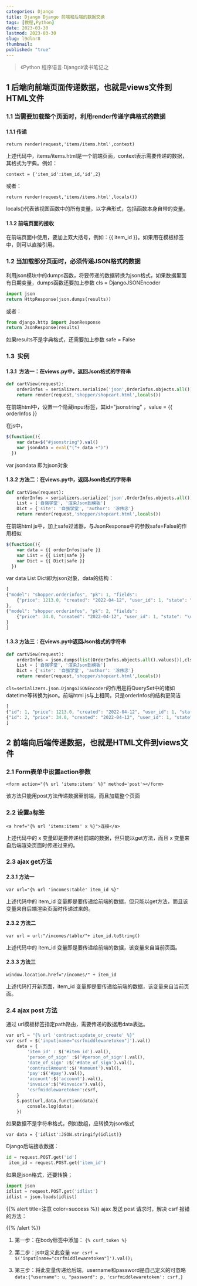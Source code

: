 ```yaml
---
categories: Django
title: Django Django 前端和后端的数据交换
tags: [教程,Python]
date: 2023-03-30
lastmod: 2023-03-30 
slug: l9dlnr8
thumbnail:  
published: "true"
---
```


>《Python 程序语言·Django》读书笔记之

## 1 后端向前端页面传递数据，也就是views文件到HTML文件  

### 1.1 当需要加载整个页面时，利用render传递字典格式的数据  

#### 1.1.1 传递  

`return render(request,'items/items.html',context)`  

上述代码中，items/items.html是一个前端页面，context表示需要传递的数据，其格式为字典。例如： 

`context = {'item_id':item_id,'id',2}`  

或者： 

`return render(request,'items/items.html',locals())`  

locals()代表该视图函数中的所有变量，以字典形式，包括函数本身自带的变量。  

#### 1.1.2 前端页面的接收  

在前端页面中使用，要加上双大括号，例如：{{ item_id }}。如果用在模板标签中，则可以直接引用。  

### 1.2 当加载部分页面时，必须传递JSON格式的数据  

利用json模块中的dumps函数，将要传递的数据转换为json格式，如果数据里面有日期变量，dumps函数还要加上参数 cls = DjangoJSONEncoder  

```python
import json
return HttpResponse(json.dumps(results))
```  

或者：  

```python
from django.http import JsonResponse
return JsonResponse(results)
```  

如果results不是字典格式，还需要加上参数 safe = False  

### 1.3  实例  

#### 1.3.1  方法一：在views.py中，返回Json格式的字符串  

```python
def cartView(request):
    orderInfos = serializers.serialize('json',OrderInfos.objects.all())
    return render(request,'shopper/shopcart.html',locals())
```  

在前端html中，设置一个隐藏input标签，其id="jsonstring" ，value = {{ orderInfos }}  

在js中，  

```js
$(function(){
    var data=$("#jsonstring").val()
    var jsondata = eval("("+ data +")")
  })
``` 

var jsondata 即为json对象  

#### 1.3.2 方法二：在views.py中，返回Json格式的字符串  

```python
def cartView(request):
    orderInfos = serializers.serialize('json',OrderInfos.objects.all())
    List = ['自强学堂', '渲染Json到模板']
    Dict = {'site': '自强学堂', 'author': '涂伟忠'}
    return render(request,'shopper/shopcart.html',locals())
```  

在前端html js中，加上safe过滤器，与JsonResponse中的参数safe=False的作用相似  

```js
$(function(){
    var data = {{ orderInfos|safe }}
    var List = {{ List|safe }}
    var Dict = {{ Dict|safe }}
  })
``` 

var data List Dict即为json对象，data的结构： 

```js
[
{"model": "shopper.orderinfos", "pk": 1, "fields":
    {"price": 1213.0, "created": "2022-04-12", "user_id": 1, "state": "\u5f85\u652f\u4ed8"}
},
{"model": "shopper.orderinfos", "pk": 2, "fields":
    {"price": 34.0, "created": "2022-04-12", "user_id": 1, "state": "\u5df2\u652f\u4ed8"}
}
]
``` 

#### 1.3.3 方法三：在views.py中返回Json格式的字符串  

```python
def cartView(request):
    orderInfos = json.dumps(list(OrderInfos.objects.all().values()),cls=serializers.json.DjangoJSONEncoder)
    List = ['自强学堂', '渲染Json到模板']
    Dict = {'site': '自强学堂', 'author': '涂伟忠'}
    return render(request,'shopper/shopcart.html',locals())
```  

`cls=serializers.json.DjangoJSONEncoder`的作用是将QuerySet中的诸如datetime等转换为json。前端html js与上相同，只是orderInfos的结构更简洁  

```js
[
{"id": 1, "price": 1213.0, "created": "2022-04-12", "user_id": 1, "state": "\u5f85\u652f\u4ed8"},
{"id": 2, "price": 34.0, "created": "2022-04-12", "user_id": 1, "state": "\u5df2\u652f\u4ed8"}
]
```  

## 2 前端向后端传递数据，也就是HTML文件到views文件  

### 2.1 Form表单中设置action参数  

`<form action="{% url 'items:items' %}" method='post'></form>`  

该方法只能用post方法传递数据至前端，而且加载整个页面  

### 2.2 设置a标签  

`<a href="{% url 'items:items' x %}">连接</a>`  

上述代码中的 x 变量即是要传递给前端的数据，但只能以get方法，而且 x 变量来自后端渲染页面时传递过来的。  

### 2.3 ajax get方法  

#### 2.3.1 方法一  

`var url="{% url 'incomes:table' item_id %}"`  

上述代码中的 item_id 变量即是要传递给前端的数据，但只能以get方法，而且该变量来自后端渲染页面时传递过来的。 

#### 2.3.2 方法二  

`var url = url:"/incomes/table/"+ item_id.toString()`

上述代码中的 item_id 变量即是要传递给前端的数据，该变量来自当前页面。  

#### 2.3.3 方法三  

`window.location.href="/incomes/" + item_id`  

上述代码打开新页面，item_id 变量即是要传递给前端的数据，该变量来自当前页面。  

### 2.4 ajax post 方法  

通过 url模板标签指定path路由，需要传递的数据用data表达。  

```python
var url = "{% url 'contract:update_or_create' %}"
var csrf = $('input[name="csrfmiddlewaretoken"]').val()
    data = {
        'item_id' : $('#item_id').val(),
        'person_of_sign' :$('#person_of_sign').val(), 
        'date_of_sign' :$('#date_of_sign').val(),
        'contractAmount':$('#amount').val(),
        'pay':$('#pay').val(),
        'account':$('account').val(),
        'invoice':$("#invoice").val(),
        'csrfmiddlewaretoken':csrf,
    }
    $.post(url,data,function(data){
        console.log(data); 
    })
```  

如果数据不是字符串格式，例如数组，应转换为json格式  

`var data = {'idlist':JSON.stringify(idlist)}`  

Django后端接收数据：  

```python
id = request.POST.get('id')
 item_id = request.POST.get('item_id')
``` 

如果是json格式，还要转换；  

```python
import json
idlist = request.POST.get('idlist')
idlist = json.loads(idlist)
```  



{{% alert title=注意 color=success %}}
ajax 发送 post 请求时，解决 csrf 报错的方法：

{{% /alert %}}


1. 第一步：在body标签中添加：
   `{% csrf_token %}`
   
2. 第二步：js中定义此变量
   `var csrf = $('input[name="csrfmiddlewaretoken"]').val();`
   
3. 第三步：将此变量传递给后端，username和password是自己定义的可忽略
   `data:{"username": u,`
   `"password": p,`
   `'csrfmiddlewaretoken': csrf,}`